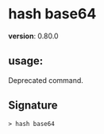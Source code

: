 # hash base64

**version**: 0.80.0

## **usage**:

Deprecated command.

## Signature

`> hash base64 `
